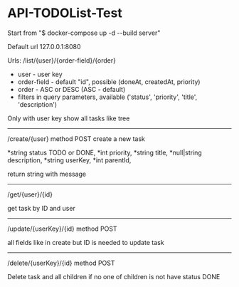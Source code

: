# API-TODOList-Test

Start from "$ docker-compose up -d --build server"

Default url 127.0.0.1:8080

Urls: 
/list/{user}/{order-field}/{order}
* user - user key 
* order-field - default "id", possible (doneAt, createdAt, priority)
* order - ASC or DESC (ASC - default)
* filters in query parameters, available ('status', 'priority', 'title', 'description')

Only with user key show all tasks like tree
_________________________________________________________________________________________________

/create/{user}
method POST
create a new task

*string status TODO or DONE,
*int priority,
*string title,
*null|string description,
*string userKey,
*int parentId,

return string with message
_______________________________________________________________________________________

/get/{user}/{id}

get task by ID and user

______________________________________________________________________________
/update/{userKey}/{id}
method POST

all fields like in create but ID is needed to update task
__________________________________________________________________________________

/delete/{userKey}/{id}
method POST

Delete task and all children if no one of children is not have status DONE
